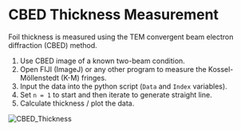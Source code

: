 # CBED Thickness Measurement

Foil thickness is measured using the TEM convergent beam electron diffraction (CBED) method.

1) Use CBED image of a known two-beam condition.
2) Open FIJI (ImageJ) or any other program to measure the Kossel-Möllenstedt (K-M) fringes.
3) Input the data into the python script (`Data` and `Index` variables).
4) Set `n = 1` to start and then iterate to generate straight line.
5) Calculate thickness / plot the data.

![CBED_Thickness](https://user-images.githubusercontent.com/72528278/193471883-a91f4b7a-89ae-4add-980a-c3aca3ca1d9c.png)
